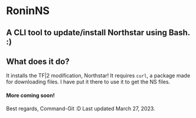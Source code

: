 # RoninNS
A CLI tool to update/install Northstar using Bash. :)
--
## What does it do?
It installs the TF|2 modification, Northstar! It requires `curl`, a package made for downloading files. I have put it there to use it to get the NS files.
#### More coming soon!
Best regards,
Command-Git :D
Last updated March 27, 2023.
